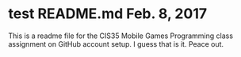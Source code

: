 # test README.md Feb. 8, 2017
This is a readme file for the CIS35 Mobile Games Programming class assignment on GitHub account setup.
I guess that is it. Peace out.
